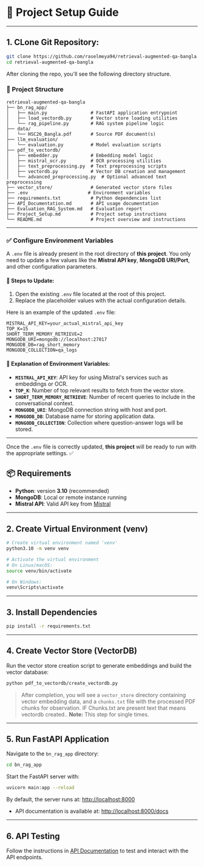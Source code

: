 # 🚀 Project Setup Guide

---

## 1. CLone Git Repository:

```bash
git clone https://github.com/raselmeya94/retrieval-augmented-qa-bangla.git
cd retrieval-augmented-qa-bangla
```
After cloning the repo, you'll see the following directory structure.

### 📁 Project Structure

```
retrieval-augmented-qa-bangla
├── bn_rag_app/
│   ├── main.py                # FastAPI application entrypoint
│   ├── load_vectordb.py       # Vector store loading utilities
│   └── rag_pipeline.py        # RAG system pipeline logic
├── data/
│   └── HSC26_Bangla.pdf       # Source PDF document(s)
├── llm_evaluation/
│   └── evaluation.py          # Model evaluation scripts
├── pdf_to_vectordb/
│   ├── embedder.py            # Embedding model logic
│   ├── mistral_ocr.py         # OCR processing utilities
│   ├── text_preprocessing.py  # Text preprocessing scripts
│   ├── vectordb.py            # Vector DB creation and management
│   └── advanced_preprocessing.py  # Optional advanced text preprocessing
├── vector_store/              # Generated vector store files
├── .env                      # Environment variables
├── requirements.txt           # Python dependencies list
├── API_Documentation.md       # API usage documentation
├── Evaluation_RAG_System.md   # Evaluation report
├── Project_Setup.md           # Project setup instructions
└── README.md                  # Project overview and instructions
```
---

### ✅ Configure Environment Variables

A `.env` file is already present in the root directory of **this project**. You only need to update a few values like the **Mistral API key**, **MongoDB URI/Port**, and other configuration parameters.

#### 📝 Steps to Update:

1. Open the existing `.env` file located at the root of this project.
2. Replace the placeholder values with the actual configuration details.

Here is an example of the updated `.env` file:

```env
MISTRAL_API_KEY=your_actual_mistral_api_key
TOP_K=15
SHORT_TERM_MEMORY_RETRIEVE=2
MONGODB_URI=mongodb://localhost:27017
MONGODB_DB=rag_short_memory
MONGODB_COLLECTION=qa_logs
```

#### 📌 Explanation of Environment Variables:

* **`MISTRAL_API_KEY`**: API key for using Mistral's services such as embeddings or OCR.
* **`TOP_K`**: Number of top relevant results to fetch from the vector store.
* **`SHORT_TERM_MEMORY_RETRIEVE`**: Number of recent queries to include in the conversational context.
* **`MONGODB_URI`**: MongoDB connection string with host and port.
* **`MONGODB_DB`**: Database name for storing application data.
* **`MONGODB_COLLECTION`**: Collection where question-answer logs will be stored.

---

Once the `.env` file is correctly updated, **this project** will be ready to run with the appropriate settings. ✅

## 📦 Requirements

* **Python**: version **3.10** (recommended)
* **MongoDB**: Local or remote instance running
* **Mistral API**: Valid API key from [Mistral](https://docs.mistral.ai)

---

## 2. Create Virtual Environment (venv)

```bash
# Create virtual environment named 'venv'
python3.10 -m venv venv

# Activate the virtual environment
# On Linux/macOS:
source venv/bin/activate

# On Windows:
venv\Scripts\activate
```

---

## 3. Install Dependencies

```bash
pip install -r requirements.txt
```

---

## 4. Create Vector Store (VectorDB)

Run the vector store creation script to generate embeddings and build the vector database:

```bash
python pdf_to_vectordb/create_vectordb.py
```

> After completion, you will see a `vector_store` directory containing vector embedding data, and a `chunks.txt` file with the processed PDF chunks for observation. IF Chunks.txt are present text that means vectordb created..
**Note:** This step for single times.
---

## 5. Run FastAPI Application

Navigate to the `bn_rag_app` directory:

```bash
cd bn_rag_app
```

Start the FastAPI server with:

```bash
uvicorn main:app --reload
```

By default, the server runs at:
[http://localhost:8000](http://localhost:8000)

* API documentation is available at:
  [http://localhost:8000/docs](http://localhost:8000/docs)

---

## 6. API Testing

Follow the instructions in [API Documentation](API_Documentation.md) to test and interact with the API endpoints.


